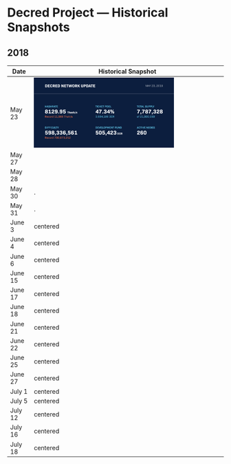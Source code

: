 # Decred Project — Historical Snapshots
## 2018

| Date | Historical Snapshot |
| --------- | ---- |
| May 23 | <img src="/snapshots/230518.png" width="75%"> |
| May 27 |  |
| May 28 |  |
| May 30 | . |
| May 31 | . |
| June 3 | centered |
| June 4 | centered |
| June 6 | centered |
| June 15 | centered |
| June 17 | centered |
| June 18 | centered |
| June 21 | centered |
| June 22 | centered |
| June 25 | centered |
| June 27 | centered |
| July 1 | centered |
| July 5 | centered |
| July 12 | centered |
| July 16 | centered |
| July 18 | centered |
